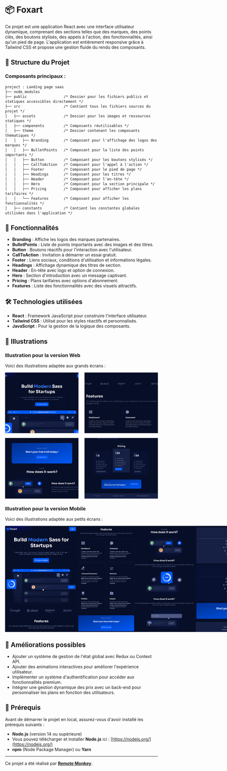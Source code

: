 # 📦 Foxart

Ce projet est une application React avec une interface utilisateur dynamique, comprenant des sections telles que des marques, des points clés, des boutons stylisés, des appels à l'action, des fonctionnalités, ainsi qu'un pied de page. L'application est entièrement responsive grâce à Tailwind CSS et propose une gestion fluide du rendu des composants.

## 📁 Structure du Projet

### Composants principaux :

```plaintext
project : Landing page saas
├── node_modules
├── public                 /* Dossier pour les fichiers publics et statiques accessibles directement */
├── src                    /* Contient tous les fichiers sources du projet */
│   ├── assets             /* Dossier pour les images et ressources statiques */
│   ├── components         /* Composants réutilisables */
│   ├── theme              /* Dossier contenant les composants thématiques */
│   │   ├── Branding       /* Composant pour l'affichage des logos des marques */
│   │   ├── BulletPoints   /* Composant pour la liste des points importants */
│   │   ├── Button         /* Composant pour les boutons stylisés */
│   │   ├── CallToAction   /* Composant pour l'appel à l'action */
│   │   ├── Footer         /* Composant pour le pied de page */
│   │   ├── Headings       /* Composant pour les titres */
│   │   ├── Header         /* Composant pour l'en-tête */
│   │   ├── Hero           /* Composant pour la section principale */
│   │   ├── Pricing        /* Composant pour afficher les plans tarifaires */
│   │   └── Features       /* Composant pour afficher les fonctionnalités */
│   ├── constants          /* Contient les constantes globales utilisées dans l'application */
```

## 🎨 Fonctionnalités
- **Branding** : Affiche les logos des marques partenaires.
- **BulletPoints** : Liste de points importants avec des images et des titres.
- **Button** : Boutons réactifs pour l'interaction avec l'utilisateur.
- **CallToAction** : Invitation à démarrer un essai gratuit.
- **Footer** : Liens sociaux, conditions d'utilisation et informations légales.
- **Headings** : Affichage dynamique des titres de section.
- **Header** : En-tête avec logo et option de connexion.
- **Hero** : Section d'introduction avec un message captivant.
- **Pricing** : Plans tarifaires avec options d'abonnement.
- **Features** : Liste des fonctionnalités avec des visuels attractifs.

## 🛠️ Technologies utilisées
- **React** : Framework JavaScript pour construire l'interface utilisateur.
- **Tailwind CSS** : Utilisé pour les styles réactifs et personnalisés.
- **JavaScript** : Pour la gestion de la logique des composants.

## 📸 Illustrations

### Illustration pour la version Web
Voici des illustrations adaptée aux grands écrans :

<div>
  <div style="display: flex; justify-content: space-between;">
    <img src="src/assets/1.png" alt="Web Illustration 1" style="width: 48%; height: 200px; object-fit: cover;"/>
    <img src="src/assets/2.png" alt="Web Illustration 2" style="width: 48%; height: 200px; object-fit: cover;"/>
  </div>
  <div style="display: flex; justify-content: space-between; margin-top: 16px;">
    <img src="src/assets/3.png" alt="Web Illustration 3" style="width: 48%; height: 200px; object-fit: cover;"/>
    <img src="src/assets/4.png" alt="Web Illustration 4" style="width: 48%; height: 200px; object-fit: cover;"/>
  </div>
</div>

### Illustration pour la version Mobile
Voici des illustrations adaptée aux petits écrans :

<div style="display: flex; justify-content: space-between;">
  <img src="src/assets/Mobile1.png" alt="Mobile Illustration 1" style="height: 350px; width: auto;"/>
  <img src="src/assets/Mobile2.png" alt="Mobile Illustration 2" style="height: 350px; width: auto;"/>
  <img src="src/assets/Mobile3.png" alt="Mobile Illustration 3" style="height: 350px; width: auto;"/>
  <img src="src/assets/Mobile5.png" alt="Mobile Illustration 4" style="height: 350px; width: auto;"/>
</div>

## 📌 Améliorations possibles
- Ajouter un système de gestion de l'état global avec Redux ou Context API.
- Ajouter des animations interactives pour améliorer l'expérience utilisateur.
- Implémenter un système d'authentification pour accéder aux fonctionnalités premium.
- Intégrer une gestion dynamique des prix avec un back-end pour personnaliser les plans en fonction des utilisateurs.

## 🔧 Prérequis

Avant de démarrer le projet en local, assurez-vous d'avoir installé les prérequis suivants :
- **Node.js** (version 14 ou supérieure)
- Vous pouvez télécharger et installer **Node.js** ici : [https://nodejs.org/](https://nodejs.org/)
- **npm** (Node Package Manager) ou **Yarn**

---

Ce projet a été réalisé par **[Remote Monkey](https://www.youtube.com/watch?v=1oGo9QYpAMU)**.

